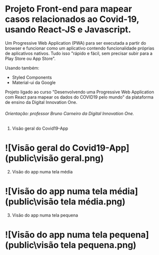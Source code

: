 # Projeto Front-end para mapear casos relacionados ao Covid-19, usando React-JS e Javascript.



Um Progressive Web Application (PWA) para ser executada a partir do browser e funcionar como um aplicativo contendo funcionalidade próprias de aplicativos nativos. Tudo isso "rápido e fácil, sem precisar subir para a Play Store ou App Store".  <br>

Usando também:

- Styled Components
- Material-ui da Google



Projeto ligado ao curso "Desenvolvendo uma Progressive Web Application com React para mapear os dados do COVID19 pelo mundo" da plataforma de ensino da Digital Innovation One.



###### Orientação: professor Bruno Carneiro da Digital Innovation One.





1. Visão geral do Covid19-App

   

![Visão geral do Covid19-App](public\visão geral.png)
=======




2. Visão do app numa tela média



![Visão do app numa tela média](public\visão tela média.png)
=======




3. Visão do app numa tela pequena

   

![Visão do app numa tela pequena](public\visão tela pequena.png)
=======


